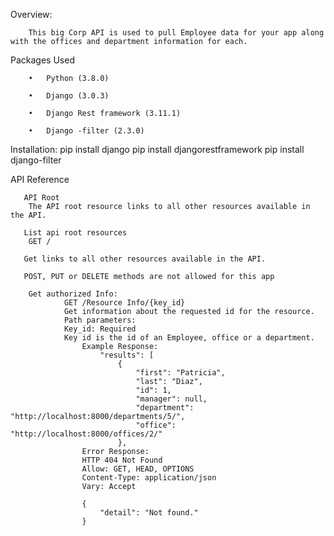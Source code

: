 Overview:

        This big Corp API is used to pull Employee data for your app along with the offices and department information for each.

Packages Used

        •	Python (3.8.0)
        
        •	Django (3.0.3)
        
        •	Django Rest framework (3.11.1)
        
        •	Django -filter (2.3.0)

Installation:
        pip install django
        pip install djangorestframework
        pip install django-filter

API Reference

       API Root
        The API root resource links to all other resources available in the API.

       List api root resources
        GET / 
       
       Get links to all other resources available in the API.

       POST, PUT or DELETE methods are not allowed for this app
        
        Get authorized Info:
                GET /Resource Info/{key_id}
                Get information about the requested id for the resource.
                Path parameters:
                Key_id: Required
                Key id is the id of an Employee, office or a department.
                    Example Response:
                        "results": [
                            {
                                "first": "Patricia",
                                "last": "Diaz",
                                "id": 1,
                                "manager": null,
                                "department": "http://localhost:8000/departments/5/",
                                "office": "http://localhost:8000/offices/2/"
                            },
                    Error Response:
                    HTTP 404 Not Found
                    Allow: GET, HEAD, OPTIONS
                    Content-Type: application/json
                    Vary: Accept

                    {
                        "detail": "Not found."
                    }



